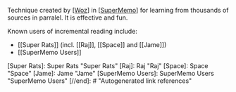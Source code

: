 Technique created by [[Woz]] in [[SuperMemo]] for learning from thousands of sources in parralel. It is effective and fun. 

Known users of incremental reading include:
- [[Super Rats]] (incl. [[Raj]], [[Space]] and [[Jame]])
- [[SuperMemo Users]]

[//begin]: # "Autogenerated link references for markdown compatibility"
[Woz]: Woz "Woz"
[SuperMemo]: SuperMemo "SuperMemo"
[Super Rats]: Super Rats "Super Rats"
[Raj]: Raj "Raj"
[Space]: Space "Space"
[Jame]: Jame "Jame"
[SuperMemo Users]: SuperMemo Users "SuperMemo Users"
[//end]: # "Autogenerated link references"